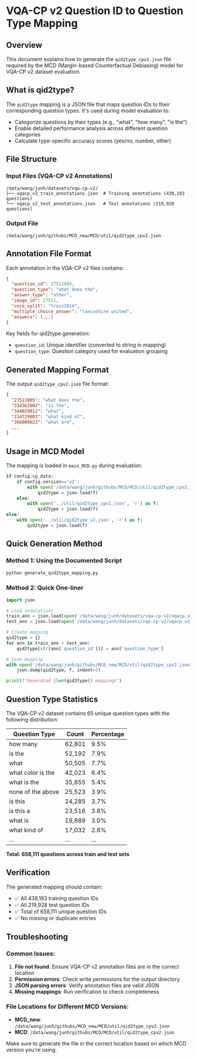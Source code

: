 # VQA-CP v2 Question ID to Question Type Mapping

## Overview

This document explains how to generate the `qid2type_cpv2.json` file required by the MCD (Margin-based Counterfactual Debiasing) model for VQA-CP v2 dataset evaluation.

## What is qid2type?

The `qid2type` mapping is a JSON file that maps question IDs to their corresponding question types. It's used during model evaluation to:

- Categorize questions by their types (e.g., "what", "how many", "is the")
- Enable detailed performance analysis across different question categories
- Calculate type-specific accuracy scores (yes/no, number, other)

## File Structure

### Input Files (VQA-CP v2 Annotations)
```
/data/wang/junh/datasets/vqa-cp-v2/
├── vqacp_v2_train_annotations.json  # Training annotations (438,183 questions)
└── vqacp_v2_test_annotations.json   # Test annotations (219,928 questions)
```

### Output File
```
/data/wang/junh/githubs/MCD_new/MCD/util/qid2type_cpv2.json
```

## Annotation File Format

Each annotation in the VQA-CP v2 files contains:

```json
{
  "question_id": 27511005,
  "question_type": "what does the",
  "answer_type": "other",
  "image_id": 27511,
  "coco_split": "train2014",
  "multiple_choice_answer": "lancashire united",
  "answers": [...]
}
```

Key fields for qid2type generation:
- `question_id`: Unique identifier (converted to string in mapping)
- `question_type`: Question category used for evaluation grouping

## Generated Mapping Format

The output `qid2type_cpv2.json` file format:

```json
{
  "27511005": "what does the",
  "334362002": "is the",
  "344029012": "what",
  "214729003": "what kind of",
  "366009022": "what are",
  ...
}
```

## Usage in MCD Model

The mapping is loaded in `main_MCD.py` during evaluation:

```python
if config.cp_data:
    if config.version=='v2':
        with open('/data/wang/junh/githubs/MCD/MCD/util/qid2type_cpv2.json', 'r') as f:
            qid2type = json.load(f)
    else:
        with open('../util/qid2type_cpv1.json', 'r') as f:
            qid2type = json.load(f)
else:
    with open('../util/qid2type_v2.json', 'r') as f:
        qid2type = json.load(f)
```

## Quick Generation Method

### Method 1: Using the Documented Script
```bash
python generate_qid2type_mapping.py
```

### Method 2: Quick One-liner
```python
import json

# Load annotations
train_ann = json.load(open('/data/wang/junh/datasets/vqa-cp-v2/vqacp_v2_train_annotations.json'))
test_ann = json.load(open('/data/wang/junh/datasets/vqa-cp-v2/vqacp_v2_test_annotations.json'))

# Create mapping
qid2type = {}
for ann in train_ann + test_ann:
    qid2type[str(ann['question_id'])] = ann['question_type']

# Save mapping
with open('/data/wang/junh/githubs/MCD_new/MCD/util/qid2type_cpv2.json', 'w') as f:
    json.dump(qid2type, f, indent=2)

print(f"Generated {len(qid2type)} mappings")
```

## Question Type Statistics

The VQA-CP v2 dataset contains 65 unique question types with the following distribution:

| Question Type | Count | Percentage |
|---------------|-------|------------|
| how many | 62,801 | 9.5% |
| is the | 52,192 | 7.9% |
| what | 50,505 | 7.7% |
| what color is the | 42,023 | 6.4% |
| what is the | 35,855 | 5.4% |
| none of the above | 25,523 | 3.9% |
| is this | 24,285 | 3.7% |
| is this a | 23,516 | 3.6% |
| what is | 19,889 | 3.0% |
| what kind of | 17,032 | 2.6% |
| ... | ... | ... |

**Total: 658,111 questions across train and test sets**

## Verification

The generated mapping should contain:
- ✅ All 438,183 training question IDs
- ✅ All 219,928 test question IDs  
- ✅ Total of 658,111 unique question IDs
- ✅ No missing or duplicate entries

## Troubleshooting

### Common Issues:

1. **File not found**: Ensure VQA-CP v2 annotation files are in the correct location
2. **Permission errors**: Check write permissions for the output directory
3. **JSON parsing errors**: Verify annotation files are valid JSON
4. **Missing mappings**: Run verification to check completeness

### File Locations for Different MCD Versions:

- **MCD_new**: `/data/wang/junh/githubs/MCD_new/MCD/util/qid2type_cpv2.json`
- **MCD**: `/data/wang/junh/githubs/MCD/MCD/util/qid2type_cpv2.json`

Make sure to generate the file in the correct location based on which MCD version you're using.
